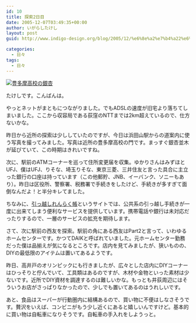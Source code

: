 ```yaml
---
id: 10
title: 探索2日目
date: 2005-12-07T03:49:35+00:00
author: いがらしたけし
layout: post
guid: http://www.indigo-design.org/blog/2005/12/%e6%8e%a2%e7%b4%a22%e6%97%a5%e7%9b%ae/

categories:
  - 日々
tags:
  - 日々
---
```

<a href="http://blog-imgs-29.fc2.com/a/r/m/armadillo75/051207a.jpg" target="_blank"><img src="http://blog-imgs-29.fc2.com/a/r/m/armadillo75/051207a.jpg" alt="豊多摩高校の銀杏" border="0" /></a>
  
たけしです。こんばんは。
  
やっとネットがまともにつながりました。でもADSLの速度が旧宅より落ちてしまいました。ここから収容局である荻窪のNTTまでは2km超えているので、仕方ないかな。
  
昨日から近所の探索は少ししていたのですが、今日は浜田山駅からの道案内に使う写真を撮ってみました。写真は近所の豊多摩高校の門です。まっすぐ銀杏並木が延びていて、この時期はきれいですね。

<!--more-->


  
次に、駅前のATMコーナーを巡って住所変更届を収集。ゆかりさんはみずほとUFJ、僕はUFJ、りそな、埼玉りそな、東京三菱、三井住友と言った具合に主立った銀行の口座は持っています（この他郵貯、JNB、イーバンク、ソニーもあり）。昨日は区役所、警察署、税務署で手続きをしたけど、手続きが多すぎて面倒なんだよ！と半分キレてました。
  
ちなみに、<a href="http://www.tepore.com/hikkoshi/renraku/" target="_blank">引っ越しれんらく帳</a>というサイトでは、公共系の引っ越し手続きが一度に出来てしまう便利なサービスを提供しています。携帯電話や銀行は未対応だったりするので、一層のサービスの拡充を期待します。
  
さて、次に駅前の西友を探索。駅前の角にある西友はPart2と言って、いわゆるホームセンターです。かつてDAIKと呼ばれていました。元ホームセンター勤務だった僕は品揃えが気になるところです。店内を見てみましたが、狭いものの、DIYの最低限のアイテムは置いてあるようです。
  
昨日、高井戸のオリンピックにも行きましたが、広々とした店内にDIYコーナーはひっそりと佇んでいて、工具類はあるのですが、木材や金物といった素材は少ないです。近所でDIY資材を調達するのは難しいかな。もっとも井荻周辺にはそういうお店がさっぱりなかったので、少しでも置いてあるのはうれしいです。
  
あと、食品はスーパーが行動圏内に結構あるので、買い物に不便はしなさそうです。贅沢をいえば、コンビニがもう少し近くにあると嬉しいんですけど。基本的に買い物は自転車になりそうです。自転車の手入れをしようっと。
